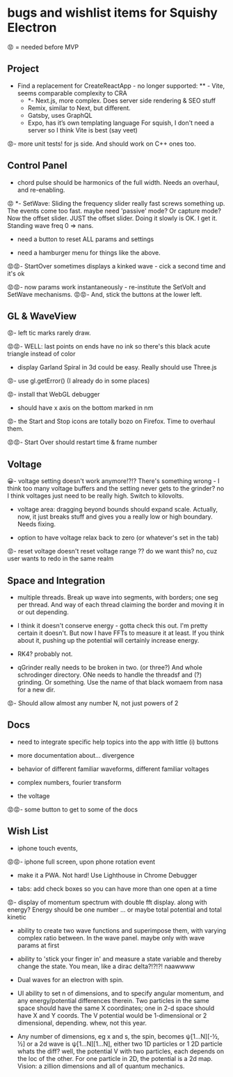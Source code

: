 #  bugs and wishlist items for Squishy Electron

😡 = needed before MVP

## Project

- Find a replacement for CreateReactApp - no longer supported:
	** - Vite, seems comparable complexity to CRA
	* *- Next.js, more complex.  Does server side rendering & SEO stuff
	- Remix, similar to Next, but different.
	- Gatsby, uses GraphQL
	- Expo, has it’s own templating language
	For squish, I don't need a server so I think Vite is best (say veet)

😡- more unit tests!  for js side.  And should work on C++ ones too.

## Control Panel

- chord pulse should be harmonics of the full width.  Needs an overhaul, and re-enabling.

😡 *- SetWave: Sliding the frequency slider really fast screws something up.  The
events come  too fast.  maybe need 'passive' mode?  Or capture mode?
Now the offset slider.  JUST the offset slider.  Doing it slowly is OK.
I get it.  Standing wave freq 0 => nans.

- need a button to reset ALL params and settings

- need a hamburger menu for things like the above.

😡😡- StartOver sometimes displays a kinked wave - cick a second time and it's ok

😡😡- now params work instantaneously - re-institute the SetVolt and SetWave mechanisms.
😡😡-   And, stick the buttons at the lower left.

## GL & WaveView

😡- left tic marks rarely draw.

😡😡- WELL: last points on ends have no ink so there's this black acute triangle instead of color

- display Garland Spiral in 3d could be easy.
	Really should use Three.js

😡- use gl.getError() (I already do in some places)

😡- install that WebGL debugger

- should have x axis on the bottom marked in nm

😡- the Start and Stop icons are totally bozo on Firefox.  Time to overhaul them.

😡😡- Start Over should restart time & frame number

## Voltage

😀- voltage setting doesn't work anymore!?!?  There's something wrong - I think too many voltage buffers and the setting never gets to the grinder?  no I think voltages just need to be really high.  Switch to kilovolts.

- voltage area: dragging beyond bounds should expand scale.  Actually,
now, it just breaks stuff and gives you a really low or high boundary.
Needs fixing.

- option to have voltage relax back to zero (or whatever's set in the
tab)

😡- reset voltage doesn't reset voltage range ?? do we want this?  no, cuz user wants to redo in the same realm


## Space and Integration

- multiple threads.  Break up wave into segments, with borders; one seg
per thread. And way of each thread claiming the border and moving it in
or out depending.


- I think it doesn't conserve energy - gotta check this out.  I'm pretty
certain it doesn't. But now I have FFTs to measure it at least.  If you think about it, pushing up the potential will certainly increase energy.

- RK4?  probably not.

- qGrinder really needs to be broken in two.  (or three?)  And whole schrodinger directory.  ONe needs to handle the threadsf and (?) grinding.  Or something.  Use the name of that black womaem from nasa for a new dir.

😡- Should allow almost any number N, not just powers of 2


## Docs

- need to integrate specific help topics into the app with little (i) buttons

- more documentation about... divergence

- behavior of different familiar waveforms, different familiar voltages

- complex numbers, fourier transform

- the voltage

😡😡- some button to get to some of the docs


## Wish List

- iphone touch events,

😡😡- iphone full screen, upon phone rotation event

- make it a PWA.  Not hard!
	Use Lighthouse in Chrome Debugger


- tabs: add check boxes so you can have more than one open at a time

😡- display of momentum spectrum with double fft display.  along with
energy?  Energy should be one number ... or maybe total potential and
total kinetic


- ability to create two wave functions and superimpose them, with varying complex ratio between.
  In the wave panel.  maybe only with wave params at first

- ability to 'stick your finger in' and measure a state variable and thereby change the state.  You mean, like a dirac delta?!?!?!  naawwww

- Dual waves for an electron with spin.

- UI ability to set n of dimensions, and to specify angular momentum, and any
	energy/potential differences therein.  Two particles in the same space should
	have the same X coordinates; one in 2-d space should have X  and Y coords.  The
	V potential would be 1-dimensional or 2 dimensional, depending.  whew, not this year.

- Any number of dimensions, eg x and s, the spin, becomes ψ[1...N][-½,
½] or a 2d wave is ψ[1...N][1...N], either two 1D particles or 1 2D
particle whats the diff?  well, the potential V with two particles, each
depends on the loc of the other. For one particle in 2D, the potential
is a 2d map.  Vision: a zillion dimensions and all of quantum mechanics.



